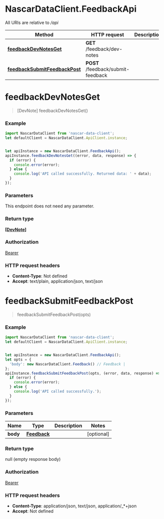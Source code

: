 # NascarDataClient.FeedbackApi

All URIs are relative to */api*

Method | HTTP request | Description
------------- | ------------- | -------------
[**feedbackDevNotesGet**](FeedbackApi.md#feedbackDevNotesGet) | **GET** /feedback/dev-notes | 
[**feedbackSubmitFeedbackPost**](FeedbackApi.md#feedbackSubmitFeedbackPost) | **POST** /feedback/submit-feedback | 

<a name="feedbackDevNotesGet"></a>
# **feedbackDevNotesGet**
> [DevNote] feedbackDevNotesGet()



### Example
```javascript
import NascarDataClient from 'nascar-data-client';
let defaultClient = NascarDataClient.ApiClient.instance;


let apiInstance = new NascarDataClient.FeedbackApi();
apiInstance.feedbackDevNotesGet((error, data, response) => {
  if (error) {
    console.error(error);
  } else {
    console.log('API called successfully. Returned data: ' + data);
  }
});
```

### Parameters
This endpoint does not need any parameter.

### Return type

[**[DevNote]**](DevNote.md)

### Authorization

[Bearer](../README.md#Bearer)

### HTTP request headers

 - **Content-Type**: Not defined
 - **Accept**: text/plain, application/json, text/json

<a name="feedbackSubmitFeedbackPost"></a>
# **feedbackSubmitFeedbackPost**
> feedbackSubmitFeedbackPost(opts)



### Example
```javascript
import NascarDataClient from 'nascar-data-client';
let defaultClient = NascarDataClient.ApiClient.instance;


let apiInstance = new NascarDataClient.FeedbackApi();
let opts = { 
  'body': new NascarDataClient.Feedback() // Feedback | 
};
apiInstance.feedbackSubmitFeedbackPost(opts, (error, data, response) => {
  if (error) {
    console.error(error);
  } else {
    console.log('API called successfully.');
  }
});
```

### Parameters

Name | Type | Description  | Notes
------------- | ------------- | ------------- | -------------
 **body** | [**Feedback**](Feedback.md)|  | [optional] 

### Return type

null (empty response body)

### Authorization

[Bearer](../README.md#Bearer)

### HTTP request headers

 - **Content-Type**: application/json, text/json, application/_*+json
 - **Accept**: Not defined

